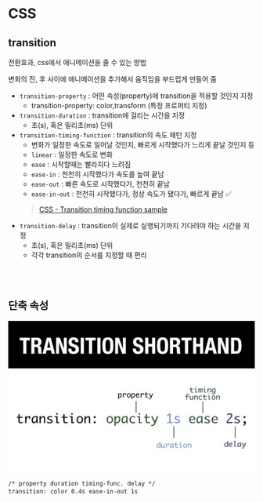 # CSS

## transition

전환효과, css에서 애니메이션을 줄 수 있는 방법

변화의 전, 후 사이에 애니메이션을 추가해서 움직임을 부드럽게 만들어 줌

* `transition-property` : 어떤 속성(property)에 transition을 적용할 것인지 지정
  * transition-property: color,transform (특정 프로퍼티 지정)
* `transition-duration` : transition에 걸리는 시간을 지정 
  * 초(s), 혹은 밀리초(ms) 단위
* `transition-timing-function` : transition의 속도 패턴 지정 
  * 변화가 일정한 속도로 일어날 것인지, 빠르게 시작했다가 느리게 끝날 것인지 등
  * `linear` : 일정한 속도로 변화
  * `ease` : 시작할때는 빨라지다 느려짐
  * `ease-in` : 천천히 시작했다가 속도를 높여 끝남
  * `ease-out` : 빠른 속도로 시작했다가, 천천히 끝남
  * `ease-in-out` : 천천히 시작했다가, 정상 속도가 됐다가, 빠르게 끝남 ✅
  > [CSS - Transition timing function sample](https://codepen.io/Joogumi/full/eYMgrKO)
* `transition-delay` : transition이 실제로 실행되기까지 기다려야 하는 시간을 지정
  * 초(s), 혹은 밀리초(ms) 단위
  * 각각 transition의 순서를 지정할 때 편리  
  
<br><br>

## 단축 속성

![](../Images/transition_shorthand.jpeg)

```
/* property duration timing-func. delay */
transition: color 0.4s ease-in-out 1s
```
